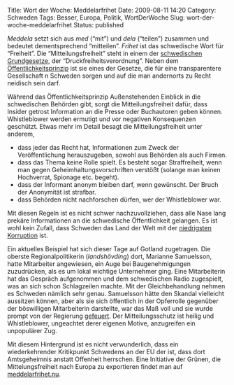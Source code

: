 Title: Wort der Woche: Meddelarfrihet
Date: 2009-08-11 14:20
Category: Schweden
Tags: Besser, Europa, Politik, WortDerWoche
Slug: wort-der-woche-meddelarfrihet
Status: published

*Meddela* setzt sich aus *med* (“mit”) und *dela* (“teilen”) zusammen
und bedeutet dementsprechend “mitteilen”. *Frihet* ist das schwedische
Wort für “Freiheit”. Die “Mitteilungsfreiheit” steht in einem der
[schwedischen
Grundgesetze](http://www.fiket.de/2007/09/02/wort-der-woche-grundlagsutredningen/),
der “Druckfreiheitsverordnung”. Neben dem
[Öffentlichkeitsprinzip](http://www.fiket.de/2006/08/13/wort-der-woche-offentlighetsprincipen/)
ist sie eines der Gesetze, die für eine transparentere Gesellschaft n
Schweden sorgen und auf die man andernorts zu Recht neidisch sein darf.

Während das Öffentlichkeitsprinzip Außenstehenden Einblick in die
schwedischen Behörden gibt, sorgt die Mitteilungsfreiheit dafür, dass
Insider getrost Information an die Presse oder Buchautoren geben können.
Whistleblower werden ermutigt und vor negativen Konsequenzen geschützt.
Etwas mehr im Detail besagt die Mitteilungsfreiheit unter anderem,

-   dass jeder das Recht hat, Informationen zum Zweck der
    Veröffentlichung herauszugeben, sowohl aus Behörden als auch Firmen.
-   dass das Thema keine Rolle spielt. Es besteht sogar Straffreiheit,
    wenn man gegen Geheimhaltungsvorschriften verstößt (solange man
    keinen Hochverrat, Spionage etc. begeht).
-   dass der Informant anonym bleiben darf, wenn gewünscht. Der Bruch
    der Anonymität ist strafbar.
-   dass Behörden nicht nachforschen dürfen, wer der Whistleblower war.

Mit diesen Regeln ist es nicht schwer nachzuvollziehen, dass alle Nase
lang prekäre Informationen an die schwedische Öffentlichkeit gelangen.
Es ist wohl kein Zufall, dass Schweden das Land der Welt mit der
[niedrigsten
Korruption](http://www.svd.se/naringsliv/nyheter/artikel_1768045.svd)
ist.

Ein aktuelles Beispiel hat sich dieser Tage auf Gotland zugetragen. Die
oberste Regionalpolitikerin (*landshövding*) dort, Marianne Samuelsson,
hatte Mitarbeiter angewiesen, ein Auge bei Baugenehmigungen zuzudrücken,
als es um lokal wichtige Unternehmer ging. Eine Mitarbeiterin hat das
Gespräch aufgenommen und dem schwedischen Radio zugespielt, was an sich
schon Schlagzeilen machte. Mit der Gleichbehandlung nehmen es Schweden
nämlich sehr genau. Samuelsson hätte den Skandal vielleicht aussitzen
können, aber als sie sich öffentlich in der Opferrolle gegenüber der
böswilligen Mitarbeiterin darstellte, war das Maß voll und sie wurde
prompt von der Regierung
[gefeuert](http://www.dn.se/nyheter/sverige/marianne-samuelsson-avgar-1.924524).
Der Mitteilungsschutz ist heilig und Whistleblower, ungeachtet derer
eigenen Motive, anzugreifen ein unpopulärer Zug.

Mit diesem Hintergrund ist es nicht verwunderlich, dass ein
wiederkehrender Kritikpunkt Schwedens an der EU der ist, dass dort
Amtsgeheimnis anstatt Offenheit herrschen. Eine Initiative der Grünen,
die Mittelungsfreiheit nach Europa zu exportieren findet man auf
[meddelarfrihet.nu](http://www.meddelarfrihet.nu/).


